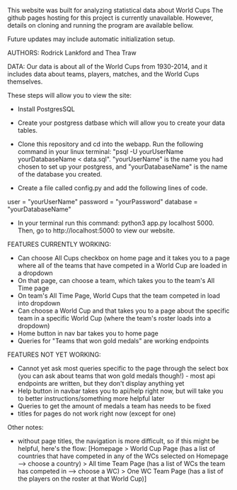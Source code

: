 
This website was built for analyzing statistical data about World Cups
The github pages hosting for this project is currently unavailable. However, details on cloning and running the program are available bellow.

Future updates may include automatic initialization setup.


AUTHORS: Rodrick Lankford and Thea Traw

DATA: Our data is about all of the World Cups from 1930-2014, and it includes data about teams, players, matches, and the World Cups themselves. 

These steps will allow you to view the site:
- Install PostgresSQL

- Create your postgress datbase which will allow you to create your data tables.

- Clone this repository and cd into the webapp. Run the following command in your linux terminal: "psql -U yourUserName yourDatabaseName < data.sql". "yourUserName" is the name you had chosen to set up your postgress, and "yourDatabaseName" is the name of the database you created.

- Create a file called config.py and add the following lines of code.

user = "yourUserName" 
password = "yourPassword" 
database = "yourDatabaseName"

- In your terminal run this command: python3 app.py localhost 5000. Then, go to http://localhost:5000 to view our website.

FEATURES CURRENTLY WORKING:
- Can choose All Cups checkbox on home page and it takes you to a page where all of the teams that have competed in a World Cup are loaded in a dropdown
- On that page, can choose a team, which takes you to the team's All Time page
- On team's All Time Page, World Cups that the team competed in load into dropdown
- Can choose a World Cup and that takes you to a page about the specific team in a specific World Cup (where the team's roster loads into a dropdown)
- Home button in nav bar takes you to home page
- Queries for "Teams that won gold medals" are working endpoints

FEATURES NOT YET WORKING:
- Cannot yet ask most queries specific to the page through the select box (you can ask about teams that won gold medals though!) - most api endpoints are written, but they don't display anything yet 
- Help button in navbar takes you to api/help right now, but will take you to better instructions/something more helpful later
- Queries to get the amount of medals a team has needs to be fixed
- titles for pages do not work right now (except for one)

Other notes:
- without page titles, the navigation is more difficult, so if this might be helpful, here's the flow:
[Homepage > World Cup Page (has a list of countries that have competed in any of the WCs selected on Homepage --> choose a country) > All time Team Page (has a list of WCs the team has competed in --> choose a WC) > One WC Team Page (has a list of the players on the roster at that World Cup)]
